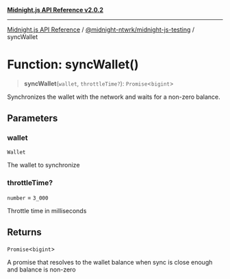 [**Midnight.js API Reference v2.0.2**](../../../README.md)

***

[Midnight.js API Reference](../../../packages.md) / [@midnight-ntwrk/midnight-js-testing](../README.md) / syncWallet

# Function: syncWallet()

> **syncWallet**(`wallet`, `throttleTime?`): `Promise`\<`bigint`\>

Synchronizes the wallet with the network and waits for a non-zero balance.

## Parameters

### wallet

`Wallet`

The wallet to synchronize

### throttleTime?

`number` = `3_000`

Throttle time in milliseconds

## Returns

`Promise`\<`bigint`\>

A promise that resolves to the wallet balance when sync is close enough and balance is non-zero
